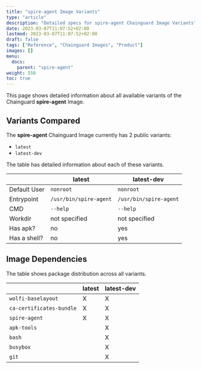 ```yaml
---
title: "spire-agent Image Variants"
type: "article"
description: "Detailed specs for spire-agent Chainguard Image Variants"
date: 2023-03-07T11:07:52+02:00
lastmod: 2023-03-07T11:07:52+02:00
draft: false
tags: ["Reference", "Chainguard Images", "Product"]
images: []
menu:
  docs:
    parent: "spire-agent"
weight: 550
toc: true
---
```


This page shows detailed information about all available variants of the Chainguard **spire-agent** Image.

## Variants Compared
The **spire-agent** Chainguard Image currently has 2 public variants: 

- `latest`
- `latest-dev`

The table has detailed information about each of these variants.

|              | latest                 | latest-dev             |
|--------------|------------------------|------------------------|
| Default User | `nonroot`              | `nonroot`              |
| Entrypoint   | `/usr/bin/spire-agent` | `/usr/bin/spire-agent` |
| CMD          | `--help`               | `--help`               |
| Workdir      | not specified          | not specified          |
| Has apk?     | no                     | yes                    |
| Has a shell? | no                     | yes                    |

## Image Dependencies
The table shows package distribution across all variants.

|                          | latest | latest-dev |
|--------------------------|--------|------------|
| `wolfi-baselayout`       | X      | X          |
| `ca-certificates-bundle` | X      | X          |
| `spire-agent`            | X      | X          |
| `apk-tools`              |        | X          |
| `bash`                   |        | X          |
| `busybox`                |        | X          |
| `git`                    |        | X          |


